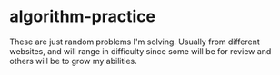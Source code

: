 # algorithm-practice

These are just random problems I'm solving. Usually from different websites, and will range in difficulty since
some will be for review and others will be to grow my abilities.
